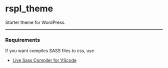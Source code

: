 
rspl_theme
===

Starter theme for WordPress.

---------------

### Requirements


If you want compiles SASS files to css, use

- [Live Sass Compiler for VScode](https://marketplace.visualstudio.com/items?itemName=ritwickdey.live-sass)

